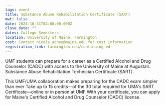 ```yaml
---
tags: event
title: Substance Abuse Rehabilitation Certificate (SART)
mwt: false
date: 2024-10-31T04:00:00.000Z
close_date: ""
dates: College Semesters
location: University of Maine, Farmington
cost: Contact nicole.achey@maine.edu for cost information
registration_link: farmington.edu/continuing-ed
---
```

UMF students can prepare for a career as a Certified Alcohol and Drug Counselor (CADC) with access to the University of Maine at Augusta’s Substance Abuse Rehabilitation Technician Certificate (SART).

This UMF/UMA collaboration makes preparing for the CADC exam simpler than ever Take up to 15 credits—of the 30 total required for UMA's SART Certificate—online or in person at UMF With your certificate, you can apply for Maine's Certified Alcohol and Drug Counselor (CADC) license.